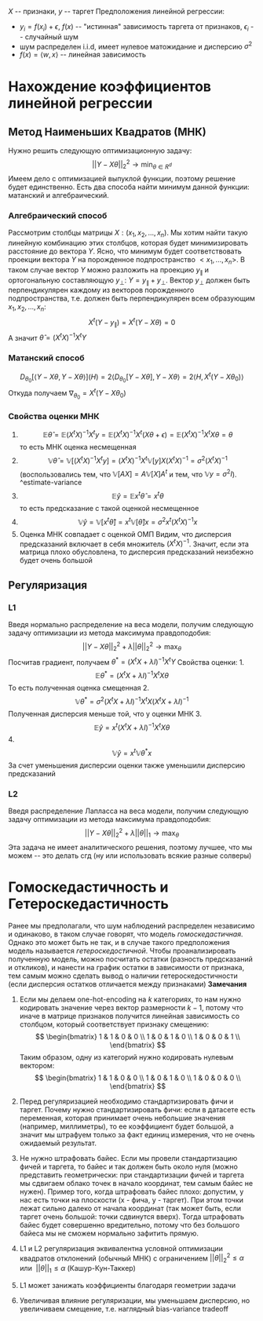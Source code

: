 $X$ -- признаки, $y$ -- таргет
Предположения линейной регрессии:
* $y_i = f(x_i) + \epsilon$, $f(x)$ -- "истинная" зависимость таргета от признаков, $\epsilon_i$ -- случайный шум 
* шум распределен i.i.d, имеет нулевое матожидание и дисперсию $\sigma^2$
* $f(x) = \langle w, x\rangle$ -- линейная зависимость

# Нахождение коэффициентов линейной регрессии
## Метод Наименьших Квадратов (МНК)
Нужно решить следующую оптимизационную задачу:
$$||Y - X \theta ||^2_2 \to \min_{\theta \in R^d}$$
Имеем дело с оптимизацией выпуклой функции, поэтому решение будет единственно.
Есть два способа найти минимум данной функции: матанский и алгебраический.
### Алгебраический способ
Рассмотрим столбцы матрицы $X: (x_1, x_2, ..., x_n)$. Мы хотим найти такую линейную комбинацию этих столбцов, которая будет минимизировать расстояние до вектора $Y$. Ясно, что минимум будет соответствовать проекции вектора $Y$ на порожденное подпространство $<x_1, ..., x_n>$. В таком случае вектор $Y$ можно разложить на проекцию $y_\parallel$ и ортогональную составляющую $y_\bot$: $Y = y_\parallel + y_\bot$. Вектор $y_\bot$ должен быть перпендикулярен каждому из векторов порожденного подпространства, т.е. должен быть перпендикулярен всем образующим $x_1, x_2, ..., x_n$:
$$X^t (Y - y_\parallel) = X^t(Y - X\theta) = 0$$
А значит $\hat{\theta} = (X^tX)^{-1}X^tY$
### Матанский способ
$$D_{\theta_0}[\langle Y - X\theta, Y-X\theta\rangle](H) = 2\langle D_{\theta_0}[Y-X\theta],Y-X\theta\rangle = 2\langle H, X^t(Y-X\theta_0)\rangle$$
Откуда получаем $\nabla_{\theta_0} = X^t(Y-X\theta_0)$

### Свойства оценки МНК
1. $$\mathbb{E} \hat\theta = \mathbb{E}(X^tX)^{-1}X^ty = \mathbb{E}(X^tX)^{-1}X^t(X\theta + \epsilon) = \mathbb{E}(X^tX)^{-1}X^tX\theta = \theta$$ то есть МНК оценка несмещенная
2. $$\mathbb{V}\hat\theta = \mathbb{V}[(X^tX)^{-1}X^ty] = (X^tX)^{-1}X^t\mathbb{V}[y] X (X^tX)^{-1} = \sigma^2(X^tX)^{-1}$$
(воспользовались тем, что $\mathbb{V}[AX] = A\mathbb{V}[X]A^t$ и тем, что $\mathbb{V}y = \sigma^2 I$).
^estimate-variance
3.  $$\mathbb{E}\hat y = \mathbb{E}x^t\hat \theta = x^t \theta$$
то есть предсказание с такой оценкой несмещенное
4. $$\mathbb{V}{\hat y} = \mathbb{V}[x^t \hat \theta] = x^t \mathbb{V}[\hat \theta] x = \sigma^2x^t(X^tX)^{-1}x$$
5. Оценка МНК совпадает с оценкой ОМП
Видим, что дисперсия предсказаний включает в себя множитель $(X^tX)^{-1}$. Значит, если эта матрица плохо обусловлена, то дисперсия предсказаний неизбежно будет очень большой
## Регуляризация
### L1
 Введя нормально распределение на веса модели, получим следующую задачу оптимизации из метода максимума правдоподобия:
 $$||Y - X\theta||^2_2 + \lambda||\theta||_2^2 \to \max_\theta$$
 Посчитав градиент, получаем $\theta^* = (X^tX + \lambda I)^{-1}X^tY$
 Свойства оценки:
 1. 
 $$\mathbb{E}\theta^* = (X^tX + \lambda I)^{-1}X^tX\theta$$
 То есть полученная оценка смещенная
 2. 
 $$\mathbb{V}\theta^* = \sigma^2(X^tX + \lambda I)^{-1}X^tX (X^tX + \lambda I)^{-1}$$
 Полученная дисперсия меньше той, что у оценки МНК
 3. 
 $$\mathbb{E}\hat y = x^t (X^tX + \lambda I)^{-1}X^tX\theta$$
 4. 
 $$\mathbb{V}\hat y = x^t \mathbb{V}\theta^* x$$
 За счет уменьшения дисперсии оценки также уменьшили дисперсию предсказаний
 ### L2
 Введя распределение Лапласса на веса модели, получим следующую задачу оптимизации из метода максимума правдоподобия:
 $$||Y - X\theta||^2_2 + \lambda||\theta||_1 \to \max_\theta$$
Эта задача не имеет аналитического решения, поэтому лучшее, что мы можем -- это делать сгд (ну или использовать всякие разные солверы)
# Гомоскедастичность и Гетероскедастичность
Ранее мы предполагали, что шум наблюдений распределен независимо и одинаково, в таком случае говорят, что модель *гомоскедастичная*. Однако это может быть не так, и в случае такого предположения модель называется *гетероскедостичной*.
Чтобы проанализировать полученную модель, можно посчитать остатки (разность предсказаний и откликов), и нанести на график остатки в зависимости от признака, тем самым можно сделать вывод о наличии гетероскедостичности (если дисперсия остатков отличается между признаками)
**Замечания**
1. Если мы делаем one-hot-encoding на $k$  категориях, то нам нужно кодировать значение через вектор размерности $k-1$, потому что иначе в матрице признаков получится линейная зависимость со столбцом, который соответствует признаку смещению:
$$
\begin{bmatrix}
1 & 1 & 0 & 0 \\
1 & 0 & 1 & 0 \\
1 & 0 & 0 & 1 \\
\end{bmatrix}
$$
Таким образом, одну из категорий нужно кодировать нулевым вектором:
$$
\begin{bmatrix}
1 & 1 & 0 & 0 \\
1 & 0 & 1 & 0 \\
1 & 0 & 0 & 0 \\
\end{bmatrix}
$$

2. Перед регуляризацией необходимо стандартизировать фичи и таргет. Почему нужно стандартизировать фичи: если в датасете есть переменная, которая принимает очень небольшие значения (например, миллиметры), то ее коэффициент будет большой, а значит мы штрафуем только за факт единиц измерения, что не очень ожидаемый результат.
3. Не нужно штрафовать байес. Если мы провели стандартизацию фичей и таргета, то байес и так должен быть около нуля (можно представить геометрически: при стандартизации фичей и таргета мы сдвигаем облако точек в начало координат, тем самым байес не нужен). Пример того, когда штрафовать байес плохо: допустим, у нас есть точки на плоскости (x - фича, y - таргет). При этом точки лежат сильно далеко от начала координат (так может быть, если таргет очень большой: точки сдвинутся вверх). Тогда штрафовать байес будет совершенно вредительно, потому что без большого байеса мы не сможем нормально зафитить прямую.
4. L1 и L2 регуляризация эквивалентна условной оптимизации квадратов отклонений (обычный МНК) с ограничением $||\theta||_2^2 \le \alpha$ или  $||\theta||_1 \le \alpha$ (Кашур-Кун-Таккер)
5. L1 может занижать коэффициенты благодаря геометрии задачи
6. Увеличивая влияние регуляризации, мы уменьшаем дисперсию, но увеличиваем смещение, т.е. наглядный bias-variance tradeoff